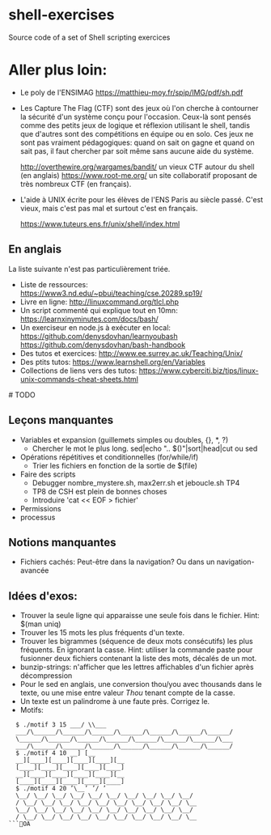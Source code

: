 # shell-exercises
Source code of a set of Shell scripting exercices

# Aller plus loin:

- Le poly de l'ENSIMAG https://matthieu-moy.fr/spip/IMG/pdf/sh.pdf

- Les Capture The Flag (CTF) sont des jeux où l'on cherche à
  contourner la sécurité d'un système conçu pour l'occasion. Ceux-là
  sont pensés comme des petits jeux de logique et réflexion utilisant le
  shell, tandis que d'autres sont des compétitions en équipe ou en
  solo. Ces jeux ne sont pas vraiment pédagogiques: quand on sait on
  gagne et quand on sait pas, il faut chercher par soit même sans
  aucune aide du système.

  http://overthewire.org/wargames/bandit/ un vieux CTF autour du shell (en anglais)
  https://www.root-me.org/ un site collaboratif proposant de très nombreux CTF (en français). 
  
- L'aide à UNIX écrite pour les élèves de l'ENS Paris au siècle passé.
  C'est vieux, mais c'est pas mal et surtout c'est en français.

  https://www.tuteurs.ens.fr/unix/shell/index.html

## En anglais

La liste suivante n'est pas particulièrement triée.

- Liste de ressources: https://www3.nd.edu/~pbui/teaching/cse.20289.sp19/
- Livre en ligne: http://linuxcommand.org/tlcl.php
- Un script commenté qui explique tout en 10mn: https://learnxinyminutes.com/docs/bash/
- Un exerciseur en node.js à exécuter en local:
  https://github.com/denysdovhan/learnyoubash
  https://github.com/denysdovhan/bash-handbook
- Des tutos et exercices: http://www.ee.surrey.ac.uk/Teaching/Unix/
- Des ptits tutos: https://www.learnshell.org/en/Variables
- Collections de liens vers des tutos: https://www.cyberciti.biz/tips/linux-unix-commands-cheat-sheets.html

# TODO

## Leçons manquantes

* Variables et expansion (guillemets simples ou doubles, {}, *, ?)
  - Chercher le mot le plus long. sed|echo ".. $()"|sort|head|cut ou sed
* Opérations répétitives et conditionnelles (for/while/if)
  - Trier les fichiers en fonction de la sortie de $(file)
* Faire des scripts
  - Debugger nombre_mystere.sh, max2err.sh et jeboucle.sh TP4
  - TP8 de CSH est plein de bonnes choses
  - Introduire 'cat << EOF > fichier'
* Permissions
* processus

## Notions manquantes

* Fichiers cachés: Peut-être dans la navigation? Ou dans un navigation-avancée



## Idées d'exos:

* Trouver la seule ligne qui apparaisse une seule fois dans le fichier. Hint: $(man uniq)
* Trouver les 15 mots les plus fréquents d'un texte. 
* Trouver les bigrammes (séquence de deux mots consécutifs) les plus
  fréquents. En ignorant la casse.
  Hint: utiliser la commande paste pour fusionner deux fichiers contenant la liste des mots, décalés de un mot.
* bunzip-strings: n'afficher que les lettres affichables d'un fichier après décompression
* Pour le sed en anglais, une conversion thou/you avec thousands dans
  le texte, ou une mise entre valeur *Thou* tenant compte de la casse.
* Un texte est un palindrome à une faute près. Corrigez le.
* Motifs:
```
  $ ./motif 3 15 ___/ \\___
  ___/\______/\______/\______/\______/\______/\______/\______/
  \______/\______/\______/\______/\______/\______/\______/\___
  ___/\______/\______/\______/\______/\______/\______/\______/
  $ ./motif 4 10 __] [__
  __][____][____][____][____][__
  [____][____][____][____][____]
  __][____][____][____][____][__
  [____][____][____][____][____]
  $ ./motif 4 20 ’\__’ ’/ ’
  \__/ \__/ \__/ \__/ \__/ \__/ \__/ \__/ \__/ \__/
  / \__/ \__/ \__/ \__/ \__/ \__/ \__/ \__/ \__/ \__
  \__/ \__/ \__/ \__/ \__/ \__/ \__/ \__/ \__/ \__/
  / \__/ \__/ \__/ \__/ \__/ \__/ \__/ \__/ \__/ \__
```OA